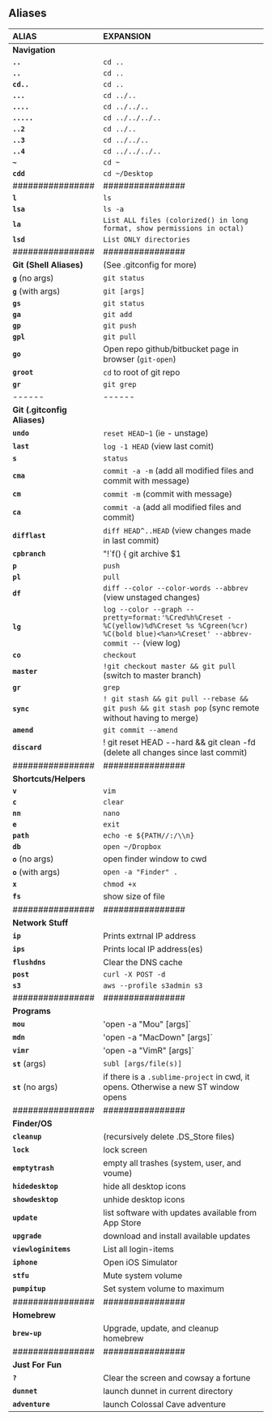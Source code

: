 ## Aliases



ALIAS | EXPANSION
:--- | :---
**Navigation** |  |
**`..`** | `cd ..`
**`..`** | `cd ..`
**`cd..`** | `cd ..`
**`...`** | `cd ../..`
**`....`** | `cd ../../..`
**`.....`** | `cd ../../../..`
**`..2`** | `cd ../..`
**`..3`** | `cd ../../..`
**`..4`** | `cd ../../../..`
**`~`** | `cd ~`
**`cdd`** | `cd ~/Desktop`
################ | ################
**`l`** | `ls`
**`lsa`** | `ls -a`
**`la`** | `List ALL files (colorized() in long format, show permissions in octal)`
**`lsd`** | `List ONLY directories`
################ | ################
**Git (Shell Aliases)** | (See .gitconfig for more)
**`g`** (no args) | `git status`
**`g`** (with args) | `git [args]`
**`gs`** | `git status`
**`ga`** | `git add`
**`gp`** | `git push`
**`gpl`** | `git pull`
**`go`** | Open repo github/bitbucket page in browser (`git-open`)
**`groot`** | `cd` to root of git repo
**`gr`** | `git grep`
------ | ------
**Git (.gitconfig Aliases)** |   |
**`undo`** | `reset HEAD~1` (ie - unstage)
**`last`** | `log -1 HEAD` (view last comit)
**`s`** | `status`
**`cma`** | `commit -a -m` (add all modified files and commit with message)
**`cm`** | `commit -m` (commit with message)
**`ca`** | `commit -a` (add all modified files and commit)
**`difflast`** | `diff HEAD^..HEAD` (view changes made in last commit)
**`cpbranch`** | "!`f() { git archive $1 | tar -xC $2; }; f"` (copy branch $1 into $2 without performing a local checout)
**`p`** | `push`
**`pl`** | `pull`
**`df`** | `diff --color --color-words --abbrev` (view unstaged changes)
**`lg`** | `log --color --graph --pretty=format:'%Cred%h%Creset -%C(yellow)%d%Creset %s %Cgreen(%cr) %C(bold blue)<%an>%Creset' --abbrev-commit --` (view log)
**`co`** | `checkout`
**`master`** | `!git checkout master && git pull` (switch to master branch)
**`gr`** | `grep`
**`sync`** | `! git stash && git pull --rebase && git push && git stash pop` (sync remote without having to merge)
**`amend`** | `git commit --amend`
**`discard`** | ! git reset HEAD --hard && git clean -fd (delete all changes since last commit)
################ | ################
**Shortcuts/Helpers** |  |
**`v`** | `vim`
**`c`** | `clear`
**`nn`** | `nano`
**`e`** | `exit`
**`path`** | `echo -e ${PATH//:/\\n}`
**`db`** | `open ~/Dropbox`
**`o`** (no args) | open finder window to cwd
**`o`** (with args) | `open -a "Finder" .`
**`x`** | `chmod +x`
**`fs`** | show size of file
################ | ################
**Network Stuff** |  |
**`ip`** | Prints extrnal IP address
**`ips`** | Prints local IP address(es)
**`flushdns`** | Clear the DNS cache
**`post`**  | `curl -X POST -d`
**`s3`**  | `aws --profile s3admin s3`
################ | ################
**Programs** |  |
**`mou`** | 'open -a "Mou" [args]`
**`mdn`** | 'open -a "MacDown" [args]`
**`vimr`** | 'open -a "VimR" [args]`
**`st`** (args) | `subl [args/file(s)]`
**`st`** (no args) | if there is a `.sublime-project` in cwd, it opens. Otherwise a new ST window opens
################ | ################
**Finder/OS** |  |
**`cleanup`** | (recursively delete .DS_Store files)
**`lock`** | lock screen
**`emptytrash`** | empty all trashes (system, user, and voume)
**`hidedesktop`** | hide all desktop icons
**`showdesktop`** | unhide desktop icons
**`update`** | list software with updates available from App Store
**`upgrade`** | download and install available updates
**`viewloginitems`** | List all login-items
**`iphone`** | Open iOS Simulator
**`stfu`** | Mute system volume
**`pumpitup`** | Set system volume to maximum
################ | ################
**Homebrew** |  |
**`brew-up`** | Upgrade, update, and cleanup homebrew
################ | ################
**Just For Fun** |  |
**`?`** | Clear the screen and cowsay a fortune
**`dunnet`** | launch dunnet in current directory
**`adventure`** | launch Colossal Cave adventure

